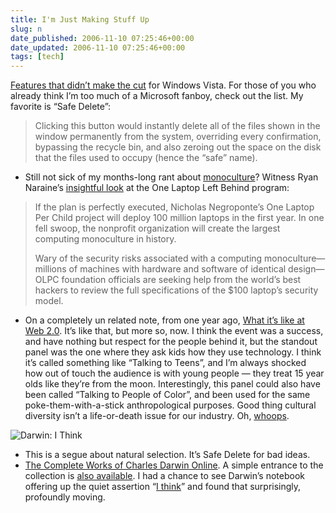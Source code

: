 ```yaml
---
title: I'm Just Making Stuff Up
slug: n
date_published: 2006-11-10 07:25:46+00:00
date_updated: 2006-11-10 07:25:46+00:00
tags: [tech]
---
```

[Features that didn’t make the cut](http://shellrevealed.com/blogs/shellblog/archive/2006/10/09/Features-that-didn_2700_t-make-the-cut.aspx) for Windows Vista. For those of you who already think I’m too much of a Microsoft fanboy, check out the list. My favorite is “Safe Delete”:

> Clicking this button would instantly delete all of the files shown in the window permanently from the system, overriding every confirmation, bypassing the recycle bin, and also zeroing out the space on the disk that the files used to occupy (hence the “safe” name).

- Still not sick of my months-long rant about [monoculture](/2006/10/16/life_or_death_f)? Witness Ryan Naraine’s [insightful look](http://www.eweek.com/article2/0,1895,2028779,00.asp) at the One Laptop Left Behind program:

> If the plan is perfectly executed, Nicholas Negroponte’s One Laptop Per Child project will deploy 100 million laptops in the first year. In one fell swoop, the nonprofit organization will create the largest computing monoculture in history.
> 
> Wary of the security risks associated with a computing monoculture—millions of machines with hardware and software of identical design—OLPC foundation officials are seeking help from the world’s best hackers to review the full specifications of the $100 laptop’s security model.

- On a completely un related note, from one year ago, [What it’s like at Web 2.0](/2005/10/13/what_its_like_a). It’s like that, but more so, now. I think the event was a success, and have nothing but respect for the people behind it, but the standout panel was the one where they ask kids how they use technology. I think it’s called something like “Talking to Teens”, and I’m always shocked how out of touch the audience is with young people — they treat 15 year olds like they’re from the moon. Interestingly, this panel could also have been called “Talking to People of Color”, and been used for the same poke-them-with-a-stick anthropological purposes. Good thing cultural diversity isn’t a life-or-death issue for our industry. Oh, [whoops](/2006/10/16/life_or_death_f).

![Darwin: I Think](https://cdn.glitch.global/b604f391-5a71-425f-90d1-1cece5139a83/darwin-i-think.jpg?v=1729981445597)

- This is a segue about natural selection. It’s Safe Delete for bad ideas.
- [The Complete Works of Charles Darwin Online](http://darwin-online.org.uk/). A simple entrance to the collection is [also available](http://darwin-online.org.uk/majorworks.html). I had a chance to see Darwin’s notebook offering up the quiet assertion “[I think](http://www.amnh.org/exhibitions/darwin/idea/think.php)” and found that surprisingly, profoundly moving.
